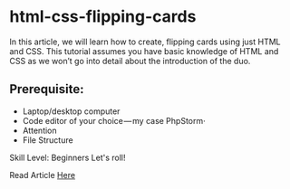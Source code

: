 # html-css-flipping-cards

In this article, we will learn how to create, flipping cards using just HTML and CSS. This tutorial assumes you have basic knowledge of HTML and CSS as we won’t go into detail about the introduction of the duo.

## Prerequisite:
- Laptop/desktop computer
- Code editor of your choice — my case PhpStorm·
- Attention
- File Structure

Skill Level: Beginners
Let's roll!

Read Article <a href="https://eecodes.hashnode.dev/creating-flipping-cards-using-html-and-css">Here</a>
